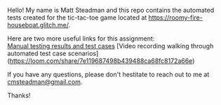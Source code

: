 Hello! My name is Matt Steadman and this repo contains the automated tests created for the tic-tac-toe game located at https://roomy-fire-houseboat.glitch.me/. 

Here are two more useful links for this assignment:<br>
[Manual testing results and test cases](https://docs.google.com/document/d/17UBGNPsHXZKDoOdQocJOPYO7VpgSZxtRsBi-VRySSuU/edit#)
[Video recording walking through automated test case scenarios] (https://loom.com/share/7e119687498b439488ca68fc8172a66e)

If you have any questions, please don't hestitate to reach out to me at cmsteadman@gmail.com.

Thanks!
